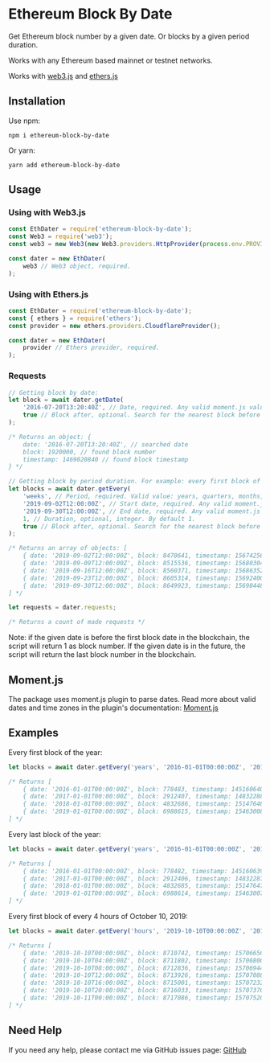 # Ethereum Block By Date

Get Ethereum block number by a given date. Or blocks by a given period duration.

Works with any Ethereum based mainnet or testnet networks.

Works with [web3.js](https://web3js.readthedocs.io/) and [ethers.js](https://docs.ethers.io/)

## Installation

Use npm:

```
npm i ethereum-block-by-date
```

Or yarn:

```
yarn add ethereum-block-by-date
```

## Usage

### Using with Web3.js

```javascript
const EthDater = require('ethereum-block-by-date');
const Web3 = require('web3');
const web3 = new Web3(new Web3.providers.HttpProvider(process.env.PROVIDER));

const dater = new EthDater(
    web3 // Web3 object, required.
);
```

### Using with Ethers.js

```javascript
const EthDater = require('ethereum-block-by-date');
const { ethers } = require('ethers');
const provider = new ethers.providers.CloudflareProvider();

const dater = new EthDater(
    provider // Ethers provider, required.
);
```

### Requests

```javascript
// Getting block by date:
let block = await dater.getDate(
    '2016-07-20T13:20:40Z', // Date, required. Any valid moment.js value: string, milliseconds, Date() object, moment() object.
    true // Block after, optional. Search for the nearest block before or after the given date. By default true.
);

/* Returns an object: {
    date: '2016-07-20T13:20:40Z', // searched date
    block: 1920000, // found block number
    timestamp: 1469020840 // found block timestamp
} */

// Getting block by period duration. For example: every first block of Monday's noons of October 2019.
let blocks = await dater.getEvery(
    'weeks', // Period, required. Valid value: years, quarters, months, weeks, days, hours, minutes
    '2019-09-02T12:00:00Z', // Start date, required. Any valid moment.js value: string, milliseconds, Date() object, moment() object.
    '2019-09-30T12:00:00Z', // End date, required. Any valid moment.js value: string, milliseconds, Date() object, moment() object.
    1, // Duration, optional, integer. By default 1.
    true // Block after, optional. Search for the nearest block before or after the given date. By default true.
);

/* Returns an array of objects: [
    { date: '2019-09-02T12:00:00Z', block: 8470641, timestamp: 1567425601 },
    { date: '2019-09-09T12:00:00Z', block: 8515536, timestamp: 1568030405 },
    { date: '2019-09-16T12:00:00Z', block: 8560371, timestamp: 1568635207 },
    { date: '2019-09-23T12:00:00Z', block: 8605314, timestamp: 1569240009 },
    { date: '2019-09-30T12:00:00Z', block: 8649923, timestamp: 1569844804 }
] */

let requests = dater.requests;

/* Returns a count of made requests */
```

Note: if the given date is before the first block date in the blockchain, the script will return 1 as block number. If the given date is in the future, the script will return the last block number in the blockchain.

## Moment.js

The package uses moment.js plugin to parse dates. Read more about valid dates and time zones in the plugin's documentation: [Moment.js](https://momentjs.com/docs/)

## Examples

Every first block of the year:
```javascript
let blocks = await dater.getEvery('years', '2016-01-01T00:00:00Z', '2019-01-01T00:00:00Z');

/* Returns [
    { date: '2016-01-01T00:00:00Z', block: 778483, timestamp: 1451606404 },
    { date: '2017-01-01T00:00:00Z', block: 2912407, timestamp: 1483228803 },
    { date: '2018-01-01T00:00:00Z', block: 4832686, timestamp: 1514764802 },
    { date: '2019-01-01T00:00:00Z', block: 6988615, timestamp: 1546300801 }
] */
```

Every last block of the year:
```javascript
let blocks = await dater.getEvery('years', '2016-01-01T00:00:00Z', '2019-01-01T00:00:00Z', 1, false);

/* Returns [
    { date: '2016-01-01T00:00:00Z', block: 778482, timestamp: 1451606392 },
    { date: '2017-01-01T00:00:00Z', block: 2912406, timestamp: 1483228771 },
    { date: '2018-01-01T00:00:00Z', block: 4832685, timestamp: 1514764787 },
    { date: '2019-01-01T00:00:00Z', block: 6988614, timestamp: 1546300782 }
] */
```

Every first block of every 4 hours of October 10, 2019:
```javascript
let blocks = await dater.getEvery('hours', '2019-10-10T00:00:00Z', '2019-10-11T00:00:00Z', 4);

/* Returns [
    { date: '2019-10-10T00:00:00Z', block: 8710742, timestamp: 1570665639 },
    { date: '2019-10-10T04:00:00Z', block: 8711802, timestamp: 1570680002 },
    { date: '2019-10-10T08:00:00Z', block: 8712836, timestamp: 1570694401 },
    { date: '2019-10-10T12:00:00Z', block: 8713926, timestamp: 1570708806 },
    { date: '2019-10-10T16:00:00Z', block: 8715001, timestamp: 1570723236 },
    { date: '2019-10-10T20:00:00Z', block: 8716033, timestamp: 1570737614 },
    { date: '2019-10-11T00:00:00Z', block: 8717086, timestamp: 1570752000 }
] */
```

## Need Help

If you need any help, please contact me via GitHub issues page: [GitHub](https://github.com/monosux/ethereum-block-by-date/issues)